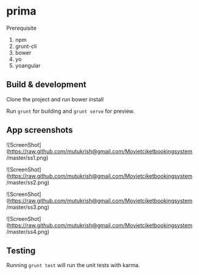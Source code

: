 # prima

Prerequisite

1. npm
2. grunt-cli
3. bower
4. yo
5. yoangular



## Build & development

Clone the project and run bower install

Run `grunt` for building and `grunt serve` for preview.


## App screenshots
![ScreenShot](https://raw.github.com/mutukrish@gmail.com/Movietciketbookingsystem
/master/ss1.png)

![ScreenShot](https://raw.github.com/mutukrish@gmail.com/Movietciketbookingsystem
/master/ss2.png)

![ScreenShot](https://raw.github.com/mutukrish@gmail.com/Movietciketbookingsystem
/master/ss3.png)

![ScreenShot](https://raw.github.com/mutukrish@gmail.com/Movietciketbookingsystem
/master/ss4.png)

	
## Testing

Running `grunt test` will run the unit tests with karma.
